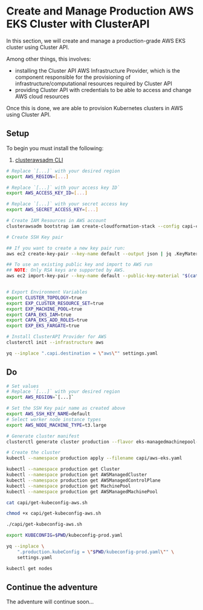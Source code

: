 # Create and Manage Production AWS EKS Cluster with ClusterAPI

In this section, we will create and manage a production-grade AWS EKS cluster using Cluster API.

Among other things, this involves:
* installing the Cluster API AWS Infrastructure Provider, which is the component responsible for the provisioning of infrastructure/computational resources required by Cluster API
* providing Cluster API with credentials to be able to access and change AWS cloud resources

Once this is done, we are able to provision Kubernetes clusters in AWS using Cluster API.

## Setup
To begin you must install the following:
1. [clusterawsadm CLI](https://cluster-api-aws.sigs.k8s.io/topics/using-clusterawsadm-to-fulfill-prerequisites.html#using-clusterawsadm-to-fulfill-prerequisites)

```bash
# Replace `[...]` with your desired region
export AWS_REGION=[...]

# Replace `[...]` with your access key ID`
export AWS_ACCESS_KEY_ID=[...]

# Replace `[...]` with your secret access key
export AWS_SECRET_ACCESS_KEY=[...]

# Create IAM Resources in AWS account
clusterawsadm bootstrap iam create-cloudformation-stack --config capi-config/capa-iam-config.yaml

# Create SSH Key pair

## If you want to create a new key pair run:
aws ec2 create-key-pair --key-name default --output json | jq .KeyMaterial -r

## To use an existing public key and import to AWS run
## NOTE: Only RSA keys are supported by AWS.
aws ec2 import-key-pair --key-name default --public-key-material "$(cat ~/.ssh/id_rsa.pub)"


# Export Environment Variables
export CLUSTER_TOPOLOGY=true
export EXP_CLUSTER_RESOURCE_SET=true
export EXP_MACHINE_POOL=true
export CAPA_EKS_IAM=true
export CAPA_EKS_ADD_ROLES=true
export EXP_EKS_FARGATE=true

# Install ClusterAPI Provider for AWS
clusterctl init --infrastructure aws

yq --inplace ".capi.destination = \"aws\"" settings.yaml
```

## Do

```bash
# Set values
# Replace `[...]` with your desired region
export AWS_REGION=`[...]`

# Set the SSH Key pair name as created above
export AWS_SSH_KEY_NAME=default
# Select worker node instance types
export AWS_NODE_MACHINE_TYPE=t3.large

# Generate cluster manifest
clusterctl generate cluster production --flavor eks-managedmachinepool-vpccni --kubernetes-version v1.24.1 --worker-machine-count=3 > capi/aws-eks.yaml

# Create the cluster
kubectl --namespace production apply --filename capi/aws-eks.yaml

kubectl --namespace production get Cluster
kubectl --namespace production get AWSManagedCluster
kubectl --namespace production get AWSManagedControlPlane
kubectl --namespace production get MachinePool
kubectl --namespace production get AWSManagedMachinePool

cat capi/get-kubeconfig-aws.sh

chmod +x capi/get-kubeconfig-aws.sh

./capi/get-kubeconfig-aws.sh

export KUBECONFIG=$PWD/kubeconfig-prod.yaml

yq --inplace \
    ".production.kubeConfig = \"$PWD/kubeconfig-prod.yaml\"" \
    settings.yaml

kubectl get nodes
```

## Continue the adventure

The adventure will continue soon...
